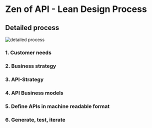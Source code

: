 # Zen of API - Lean Design Process

## Detailed process
![detailed process](https://github.com/zenapi/description/blob/master/images/zenapi-process.png)

### 1. Customer needs

### 2. Business strategy

### 3. API-Strategy

### 4. API Business models

### 5. Define APIs in machine readable format

### 6. Generate, test, iterate

